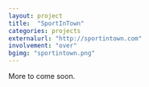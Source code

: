 ```yaml
---
layout: project
title:  "SportInTown"
categories: projects
externalurl: "http://sportintown.com"
involvement: "over"
bgimg: "sportintown.png"
---
```


More to come soon.
